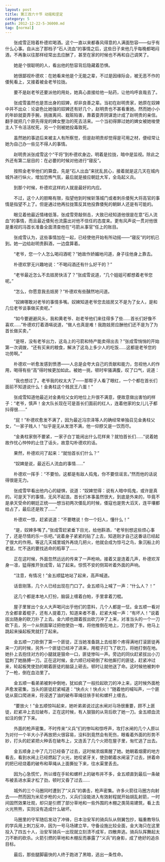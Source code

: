 ```yaml
---
layout: post
title: 第三百六十节 动摇和坚定
category: 5
path: 2012-12-22-5-36000.md
tag: [normal]
---
```


　　张成雪正陪着朴德欢喝酒。这个一直以来都春风得意的人满面愁容——似乎有什么心事。自从出了那档子“石人流血”的事情之后，这些日子来他几乎每晚都喝闷酒，不再象以往那样经常出去应酬了，甚至在家的时候也不再和自己调笑了。

　　她是个很聪明的人，看出他的愁容背后隐藏着恐惧。

　　她很鄙视朴德欢：在她看来他是个无能之辈，不过是因缘际会，被无恶不作的倭髡看上，又接着被金老爷拉拢。

　　要不是赵老爷还要派他的用处，她真心直接给他一贴药，让他呜呼哀哉去了。

　　张成雪虽然也是苦出身的奴婢，却非良善之辈。当初在赵明贵家，她原在奴婢中并不出众：论姿色比她强的奴婢还有好几个，赵明贵也不甚看重她。然而她小小的年龄就耍弄手腕，挑拨离间、栽赃陷害，靠着耍弄阴谋诡计成了赵明贵的亲信。翻手就把几个原先得宠的婢女整治的死去活来。一个当初得罪过她的婢女被她唆使主人下令活活杖死，另一个则被她投毒致死。

　　虽然她的事迹后来被主人有所察觉，但是赵明贵却觉得是可用之材，便经常让她为自己办一些见不得人的事情。

　　赵明贵派张成雪这个“干将”到朴德欢身边，明着是拉拢，暗中是监视。除此之外还有第二层目的：在必要的时候对他进行“寝反”。

　　按照金老爷他们的算盘，先是“石人出血”来扰乱民心，接着就是这几天在城内城外进行纵火，增加恐怖气氛，最后就是接应朝廷大军，全岛起义兵。

　　到那个时候，朴德欢这样的人就是最好的内应。

　　不过，这个人的胆略有限，指望他到时候斩落城门或者刺杀倭髡大将高官的事情是指望不上了。但是通过他再拉拢策反其他投靠倭髡的朝鲜人还是有可能的。

　　眼见着他最近情绪低落，张成雪旁敲侧击，大致已经知道他很是在意“石人流血”的事情，而且最近倭髡也流露出对他不信任的态度来。更有风声说一贯对他很是重视的冯首长准备全面清查他在“弓箭从事官”任上的账目。

　　张成雪认为，这些事情加在一起，已经使他开始有所动摇——“寝反”的时机已到。她一边给赵明贵斟酒，一边盘算着。

　　“老爷，您一个人怎么喝闷酒呢？”她故作娇媚地问道，身子往他身上靠去。

　　朴德欢寥无兴趣地说：“不喝闷酒还有什么好干的？”

　　“老爷最近怎么不去妓房快活了？”张成雪说道，“几个姐姐可都想着老爷您呢。”

　　“怎么，你愿意我去妓房？”朴德欢有些醺然地问道。

　　“奴婢哪敢对老爷的事情多嘴。奴婢知道老爷您去妓房又不是为了女人，是和几位老爷谈事做买卖呢。”

　　“如今要避避风头，我和黄老爷、赵老爷他们来往得多了些……首长们好像不喜欢……”朴德欢打着酒嗝说道，“做人也真是难！我跑妓房应酬他们还不是为了为首长做买卖，”

　　“是呀，没有老爷出力，这岛上的弓箭和特产能卖得出去？”张成雪悄悄的开始第一次调拨，“还有买来的粮食，解决了这岛上多少人的吃饭……这都是老爷您的功劳啊。”

　　朴德欢一听愈发感到愤懑——人总是会夸大自己的贡献和能力，忽视他人的作用，喝得有些“高”得时候更加如此。被她一挑，顿时牢骚满腹，叹了口气，说道：

　　“我也想过了。老爷我的权太大了——那帮子人看了眼红，一个个都在首长们面前不知道说什么！金勇柱这个贱民王八蛋！”

　　张成雪知道他最近对金勇柱父女的地位上升很不满意，便故意做出害怕的样子：“老爷，慎声！金大队长现在可是首长们面前的红人，连着他家的女儿儿子都抖得很……”

　　“屁！”朴德欢愈发不满了，因为最近冯宗泽等人的确经常单独召见金勇柱父女，“一家子贱人！”似乎是无从发泄不满，他一仰脖又是一饮而尽。

　　“金勇柱家倒不要紧，一家子白丁能闹出什么花样来？就怕首长们……”说着她故作忧心忡忡的止住了话头，故意勾朴德欢的话。

　　果然，朴德欢问了起来：“就怕首长们什么？”

　　“奴婢是说，最近石人流血的事情……”

　　朴德欢一挥手：“不要怕，这都是有敌人捣鬼，你不要信谣言。”然而他的话说得很是无力。

　　张成雪早看出他内心的疑惧，说道：“奴婢觉得：说有人暗中捣鬼，或许是真的。可是天下的事情，无风不起浪。首长们本事虽然很大，到底是外来的，毕竟不是承天受命的朝廷正统——想当初两次倭乱的时候，倭寇也是势大滔天，连平壤都给占了，最后还是败了……”

　　朴德欢一惊，赶紧说道：“不要瞎说！你一个妇人，懂什么！”

　　“是，奴婢多嘴了。”张成雪赶紧垂下目光，给他斟酒，“老爷别想这些烦心事了，还是尽情的乐一乐吧。”说着身子紧紧的贴了上去，知道刚才自己这番话已经起了很大的作用。等这几天城里城外再烧几把火，他就会成为惊弓之鸟，象沉船上的老鼠，忙不迭的要找逃命的稻草了……

　　正在这时候，外面忽然远远的传来了一声枪响，接着又是连着几声，朴德欢浑身一凛，猛得推开张成雪，站了起来。惊慌不安的侧耳听着外面的声响。

　　“注意，有情况！”金五顺猛地站了起来，高声喊道。

　　话音刚落，几个人已经出现在门口了。金五顺马上喊了一声：“什么人？！”

　　这几个都是本地人打扮，脑袋上缠着白帕，手里拿着刀棍。

　　屋子里冒出个女人大声喝问出乎他们的意料，几个人都是一怔。金五顺一看对方全都拿着棍子，还有人提着刀，知道来者不善，赶紧大喊一声：“有坏人！”说着拔出随身的砍刀扑了上去。金六顺也跟着拔出砍刀冲了上来，对准当头的一个一刀砍下去，另一个从侧面窜过把他使劲一堆，将他推倒在地上，刀也脱了手。他马上跳起来操起板凳就打了起来。

　　金五顺一刀砍倒了第一个匪徒，正当她准备跳上去给那个疼得满地打滚匪徒再来一刀的时候，另外一个匪徒已经冲了进来，用棍子打飞了砍刀，将她打倒在地。她扑上去抱住对方的小腿就是狠命一口，匪徒惨叫一声。旁边的同伙赶紧拔出小刀猛刺了她胳膊一刀。正在这时候，金六顺已经砸倒了和他厮打的匪徒，赶紧冲过来，轮起板凳使劲的朝着匪徒的脑袋上砸去。顿时让就他送了命。这时候他被刺中了一枪，倒在血泊里了。

　　金五顺一看弟弟被刺中倒地，犹如疯了一般捡起砍刀的冲上来，这时候外面枪声愈发密集，当头的匪徒赶紧喊道：“快点火！快点火！”随着他的喊叫声，一个匪徒从窗口爬进来，将浸透了油的破布草绳往铁手轮和螺杆上缠去。

　　“要放火！”金五顺惊叫起来，她听弟弟说过这水闸对马场很重要，顾不上匪徒，赶紧冲上去拉破布，正在这时候，有人狠狠的从背后砍了她一刀。金五顺血流如注的倒了下来。

　　外面的枪声密集，不时传来“义兵”们的惨叫和惊呼声，攻打水闸的几个人原以为对付一个半大小子再放把火很容易，没料到竟然会有死伤，眼看着外面的形势不妙，打头的赶紧把火种丢在破布上，又连丢了几个火把在屋子里，匆忙逃了出去。

　　金五顺身上中了几刀已经昏了过去，这时候浓烟熏醒了她。她朝着烟雾的地方看去，看到水闸上已经燃起了火光，她咬紧牙关，使劲朝着水闸滚了过去，拼着命的把已经烧着的破布和草绳从上面撕扯下来，往水渠里丢去。

　　因为心急慌忙，所以缠在手轮和螺杆上的破布并不多，金五顺直到最后一条破布被丢进水渠才松了劲，顿时又昏了过去……

　　城外的三个马圈同时遭到了“义兵”的袭击，枪声密集。许多火箭往马圈方向射去——然而因为米尼步枪的火力，义兵们没能进入有效射程就开始胡乱射箭，一时间固然效果壮观，却只是引燃了部分草地和一些外围的木棚之类简易建筑，看上去火光熊熊，实则没有造成什么破坏。

　　马圈里的守军随后发动了冲锋，日本治安军的骑兵队从侧翼包抄，辎重教导队的学兵用上刺刀反冲，因为一号马场建立早，守备设施比较全面，金大海只在这里投入了四五十人，治安军骑兵一出现就立刻溃不成军，四散奔逃。骑兵队挥舞起太刀不断的砍杀。火箭引燃的草地和木棚反而暴露了“义兵”的身影，成了绝好的追杀目标。

　　最后，那些腿脚最快的人终于跑进了黑暗，逃出一条性命。
